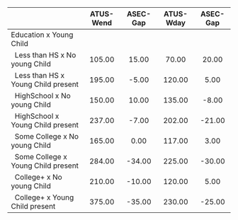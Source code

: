 
|                      |    ATUS-Wend |     ASEC-Gap |    ATUS-Wday |     ASEC-Gap |
| -------------------- | :----------: | :----------: | :----------: | :----------: |
| Education x Young Child |              |              |              |              |
| &nbsp;&nbsp;Less than HS x No young Child |       105.00 |        15.00 |        70.00 |        20.00 |
| &nbsp;&nbsp;Less than HS x Young Child present |       195.00 |        -5.00 |       120.00 |         5.00 |
| &nbsp;&nbsp;HighSchool x No young Child |       150.00 |        10.00 |       135.00 |        -8.00 |
| &nbsp;&nbsp;HighSchool x Young Child present |       237.00 |        -7.00 |       202.00 |       -21.00 |
| &nbsp;&nbsp;Some College x No young Child |       165.00 |         0.00 |       117.00 |         3.00 |
| &nbsp;&nbsp;Some College x Young Child present |       284.00 |       -34.00 |       225.00 |       -30.00 |
| &nbsp;&nbsp;College+ x No young Child |       210.00 |       -10.00 |       120.00 |         5.00 |
| &nbsp;&nbsp;College+ x Young Child present |       375.00 |       -35.00 |       230.00 |       -25.00 |

